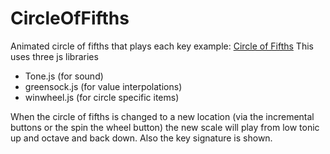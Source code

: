 # CircleOfFifths
Animated circle of fifths that plays each key 
example: [Circle of Fifths](https://www.guitarland.com/MusicTheoryWithToneJS/CircleOfFifths/index.html)
This uses three js libraries
- Tone.js (for sound)
- greensock.js (for value interpolations)
- winwheel.js  (for circle specific items)

When the circle of fifths is changed to a new location (via the incremental buttons or the spin the wheel button) the new scale will play from low tonic up and octave and back down.  Also the key signature is shown.

